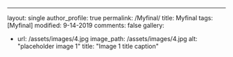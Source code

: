 ---
layout: single
author_profile: true
permalink: /Myfinal/
title: Myfinal
tags: [Myfinal]
modified: 9-14-2019
comments: false
gallery:
  - url: /assets/images/4.jpg
    image_path: /assets/images/4.jpg
    alt: "placeholder image 1"
    title: "Image 1 title caption"